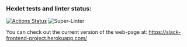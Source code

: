 ### Hexlet tests and linter status:
[![Actions Status](https://github.com/nofacez/frontend-project-lvl4/workflows/hexlet-check/badge.svg)](https://github.com/nofacez/frontend-project-lvl4/actions)
![Super-Linter](https://github.com/nofacez/frontend-project-lvl4/workflows/lint/badge.svg)

You can check out the current version of the web-page at: https://slack-frontend-project.herokuapp.com/
